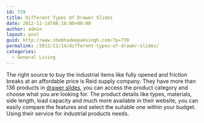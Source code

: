 ```yaml
---
id: 739
title: Different Types Of Drawer Slides
date: 2012-11-14T08:10:00+00:00
author: admin
layout: post
guid: http://www.shobhadeepaksingh.com/?p=739
permalink: /2012/11/14/different-types-of-drawer-slides/
categories:
  - General Living
---
```

The right source to buy the industrial items like fully opened and friction breaks at an affordable price is Reid supply company. They have more than 136 products in [drawer slides](http://www.reidsupply.com/products/fasteners-hardware/hardware/drawer-slides/), you can access the product category and choose what you are looking for. The product details like types, materials, side length, load capacity and much more available in their website, you can easily compare the features and select the suitable one within your budget. Using their service for industrial products needs.
